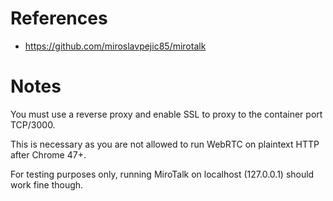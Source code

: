 # References

- https://github.com/miroslavpejic85/mirotalk

# Notes

You must use a reverse proxy and enable SSL to proxy to the container port TCP/3000. 

This is necessary as you are not allowed to run WebRTC on plaintext HTTP after Chrome 47+.

For testing purposes only, running MiroTalk on localhost (127.0.0.1) should work fine though.
